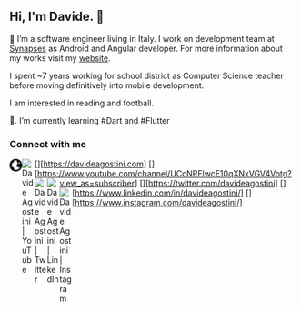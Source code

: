 ## Hi, I'm Davide. 👋

🔭  I’m a software engineer living in Italy. I work on development team at [Synapses](https://www.synapseslab.com/) as Android and Angular developer. For more information about my works visit my [website](https://www.davideagostini.com/).

I spent ~7 years working for school district as Computer Science teacher before moving definitively into mobile development.

I am interested in reading and football.

🌱. I’m currently learning #Dart and #Flutter

### Connect with me

[<img align="left" alt="Davide Agostini | Website" width="22px" src="https://raw.githubusercontent.com/iconic/open-iconic/master/svg/globe.svg" />][https://davideagostini.com]
[<img align="left" alt="Davide Agostini | YouTube" width="22px" src="https://cdn.jsdelivr.net/npm/simple-icons@v3/icons/youtube.svg" />][https://www.youtube.com/channel/UCcNRFlwcE10qXNxVGV4Votg?view_as=subscriber]
[<img align="left" alt="Davide Agostini | Twitter" width="22px" src="https://cdn.jsdelivr.net/npm/simple-icons@v3/icons/twitter.svg" />][https://twitter.com/davideagostini]
[<img align="left" alt="Davide Agostini | LinkedIn" width="22px" src="https://cdn.jsdelivr.net/npm/simple-icons@v3/icons/linkedin.svg" />][https://www.linkedin.com/in/davideagostini/]
[<img align="left" alt="Davide Agostini | Instagram" width="22px" src="https://cdn.jsdelivr.net/npm/simple-icons@v3/icons/instagram.svg" />][https://www.instagram.com/davideagostini/]

